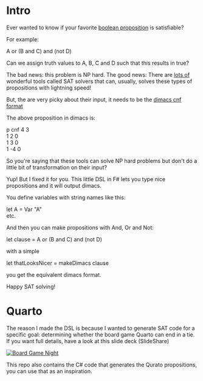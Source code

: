 # Intro

Ever wanted to know if your favorite [boolean proposition](https://en.wikipedia.org/wiki/Predicate_(mathematical_logic)) is satisfiable?

For example: 

A or (B and C) and (not D)

Can we assign truth values to A, B, C and D such that this results in true?

The bad news: this problem is NP hard. The good news: There are [lots of](http://www.satlive.org/solvers/) wonderful tools called SAT solvers that can, usually, solves these types of 
propositions with lightning speed! 

But, the are very picky about their input, it needs to be the [dimacs cnf format](http://www.satcompetition.org/2004/format-benchmarks2004.html)

The above proposition in dimacs is:

p cnf 4 3   
1 2 0   
1 3 0   
1 -4 0  

So you're saying that these tools can solve NP hard problems but don't do a little bit of transformation on their input? 

Yup! But I fixed it for you. This little DSL in F# lets you type nice propositions and it will output dimacs.

You define variables with string names like this:

let A = Var "A"  
etc.

And then you can make propositions with And, Or and Not:  

let clause = A or (B and C) and (not D)  

with a simple  

let thatLooksNicer = makeDimacs clause  

you get the equivalent dimacs format.  

Happy SAT solving!


# Quarto

The reason I made the DSL is because I wanted to generate SAT code for a specific goal: determining whether the board game Quarto can end in a tie. If you want full details, have a look at this slide deck (SlideShare)

[![Board Game Night](http://image.slidesharecdn.com/felienne-online-150630181342-lva1-app6891/95/a-board-game-night-with-geeks-attacking-quarto-ties-with-sat-solvers-1-638.jpg?cb=1435688136)](slideshare.net/Felienne/a-board-game-night-with-geeks-attacking-quarto-ties-with-sat-solvers)

This repo also contains the C# code that generates the Qurato propositions, you can use that as an inspiration.
